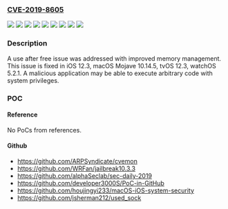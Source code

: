 ### [CVE-2019-8605](https://cve.mitre.org/cgi-bin/cvename.cgi?name=CVE-2019-8605)
![](https://img.shields.io/static/v1?label=Product&message=iOS&color=blue)
![](https://img.shields.io/static/v1?label=Product&message=macOS&color=blue)
![](https://img.shields.io/static/v1?label=Product&message=tvOS&color=blue)
![](https://img.shields.io/static/v1?label=Product&message=watchOS&color=blue)
![](https://img.shields.io/static/v1?label=Version&message=%3C%20iOS%2012.3%20&color=brighgreen)
![](https://img.shields.io/static/v1?label=Version&message=%3C%20macOS%20Mojave%2010.14.5%20&color=brighgreen)
![](https://img.shields.io/static/v1?label=Version&message=%3C%20tvOS%2012.3%20&color=brighgreen)
![](https://img.shields.io/static/v1?label=Version&message=%3C%20watchOS%205.2.1%20&color=brighgreen)
![](https://img.shields.io/static/v1?label=Vulnerability&message=A%20malicious%20application%20may%20be%20able%20to%20execute%20arbitrary%20code%20with%20system%20privileges&color=brighgreen)

### Description

A use after free issue was addressed with improved memory management. This issue is fixed in iOS 12.3, macOS Mojave 10.14.5, tvOS 12.3, watchOS 5.2.1. A malicious application may be able to execute arbitrary code with system privileges.

### POC

#### Reference
No PoCs from references.

#### Github
- https://github.com/ARPSyndicate/cvemon
- https://github.com/WRFan/jailbreak10.3.3
- https://github.com/alphaSeclab/sec-daily-2019
- https://github.com/developer3000S/PoC-in-GitHub
- https://github.com/houjingyi233/macOS-iOS-system-security
- https://github.com/jsherman212/used_sock

